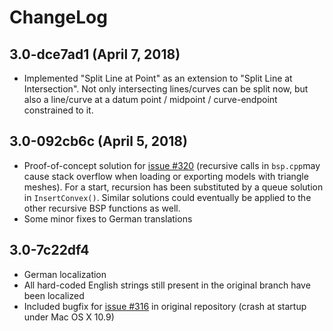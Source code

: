 ChangeLog
=========

3.0-dce7ad1 (April 7, 2018)
---------------------------
* Implemented "Split Line at Point" as an extension to "Split Line at Intersection". Not only intersecting lines/curves can be split now, but also a line/curve at a datum point / midpoint / curve-endpoint constrained to it.

3.0-092cb6c (April 5, 2018)
---------------------------
* Proof-of-concept solution for [issue #320](https://github.com/solvespace/solvespace/issues/320) (recursive calls in `bsp.cpp`may cause stack overflow when loading or exporting models with triangle meshes). For a start, recursion has been substituted by a queue solution in `InsertConvex()`. Similar solutions could eventually be applied to the other recursive BSP functions as well.
* Some minor fixes to German translations

3.0-7c22df4
-----------
* German localization
* All hard-coded English strings still present in the original branch have been localized
* Included bugfix for [issue #316](https://github.com/solvespace/solvespace/issues/316) in original repository (crash at startup under Mac OS X 10.9)
